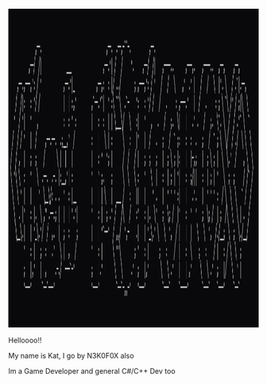 <p align="center">
   <img width="1280" height="640" src="/Assets/ascii-art-text.png" alt="Kat's Banner">
</p>
<p> Helloooo!! </p>
<p> My name is Kat, I go by N3K0F0X also </p>
<p> Im a Game Developer and general C#/C++ Dev too </p>
